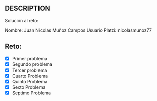 ## DESCRIPTION

Solución al reto:

Nombre: Juan Nicolas Muñoz Campos
Usuario Platzi: nicolasmunoz77

## Reto:

- [x] Primer problema
- [x] Segundo problema
- [x] Tercer problema
- [x] Cuarto Problema
- [x] Quinto Problema
- [x] Sexto Problema
- [x] Septimo Problema

